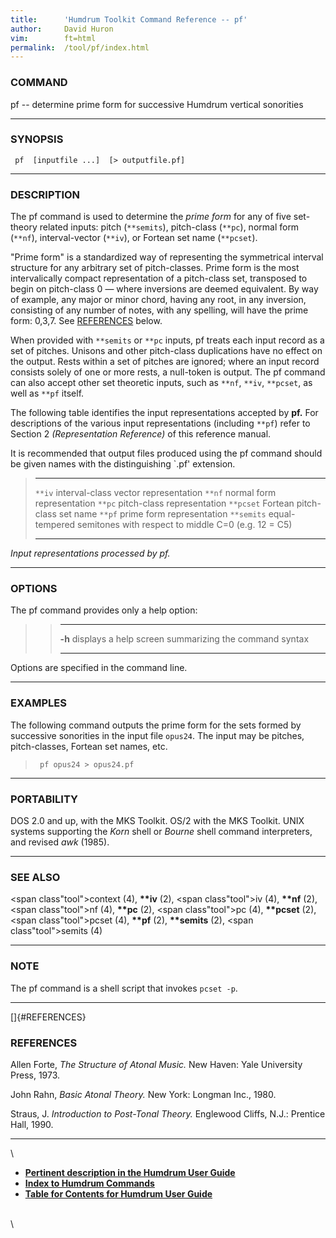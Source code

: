 ```yaml
---
title:		'Humdrum Toolkit Command Reference -- pf'
author:		David Huron
vim:		ft=html
permalink:	/tool/pf/index.html
---
```



### COMMAND

<span class="tool">pf</span> -- determine prime form for successive Humdrum vertical
sonorities

------------------------------------------------------------------------

### SYNOPSIS

` pf  [inputfile ...]  [> outputfile.pf]`

------------------------------------------------------------------------

### DESCRIPTION

The <span class="tool">pf</span> command is used to determine the *prime form* for any of five
set-theory related inputs: pitch (`**semits`), pitch-class (`**pc`),
normal form (`**nf`), interval-vector (`**iv`), or Fortean set name
(`**pcset`).

\"Prime form\" is a standardized way of representing the symmetrical
interval structure for any arbitrary set of pitch-classes. Prime form is
the most intervalically compact representation of a pitch-class set,
transposed to begin on pitch-class 0 &mdash; where inversions are deemed
equivalent. By way of example, any major or minor chord, having any
root, in any inversion, consisting of any number of notes, with any
spelling, will have the prime form: 0,3,7. See [REFERENCES](#REFERENCES)
below.

When provided with `**semits` or `**pc` inputs, <span class="tool">pf</span> treats each input
record as a set of pitches. Unisons and other pitch-class duplications
have no effect on the output. Rests within a set of pitches are ignored;
where an input record consists solely of one or more rests, a null-token
is output. The <span class="tool">pf</span> command can also accept other set theoretic
inputs, such as `**nf`, `**iv`, `**pcset`, as well as `**pf` itself.

The following table identifies the input representations accepted by
**pf.** For descriptions of the various input representations (including
`**pf`) refer to Section 2 *(Representation Reference)* of this
reference manual.

It is recommended that output files produced using the <span class="tool">pf</span> command
should be given names with the distinguishing \`.pf\' extension.

>   ------------ --------------------------------------------------------------------
>   `**iv`       interval-class vector representation
>   `**nf`       normal form representation
>   `**pc`       pitch-class representation
>   `**pcset`    Fortean pitch-class set name
>   `**pf`       prime form representation
>   `**semits`   equal-tempered semitones with respect to middle C=0 (e.g. 12 = C5)
>   ------------ --------------------------------------------------------------------
>
*Input representations processed by <span class="tool">pf</span>.*

------------------------------------------------------------------------

### OPTIONS

The <span class="tool">pf</span> command provides only a help option:

> >   -------- -------------------------------------------------------
> >   **-h**   displays a help screen summarizing the command syntax
> >   -------- -------------------------------------------------------
> >
Options are specified in the command line.

------------------------------------------------------------------------

### EXAMPLES

The following command outputs the prime form for the sets formed by
successive sonorities in the input file `opus24`. The input may be
pitches, pitch-classes, Fortean set names, etc.

> ` pf opus24 > opus24.pf`

------------------------------------------------------------------------

### PORTABILITY

DOS 2.0 and up, with the MKS Toolkit. OS/2 with the MKS Toolkit. UNIX
systems supporting the *Korn* shell or *Bourne* shell command
interpreters, and revised *awk* (1985).

------------------------------------------------------------------------

### SEE ALSO

<span class"tool">context</span> (4), **\*\*iv** (2), <span class"tool">iv</span> (4),
**\*\*nf** (2), <span class"tool">nf</span> (4), **\*\*pc** (2), <span class"tool">pc</span>
(4), **\*\*pcset** (2), <span class"tool">pcset</span> (4), **\*\*pf** (2),
**\*\*semits** (2), <span class"tool">semits</span> (4)

------------------------------------------------------------------------

### NOTE

The <span class="tool">pf</span> command is a shell script that invokes `pcset -p`.

------------------------------------------------------------------------

[]{#REFERENCES}

### REFERENCES

Allen Forte, *The Structure of Atonal Music.* New Haven: Yale University
Press, 1973.

John Rahn, *Basic Atonal Theory.* New York: Longman Inc., 1980.

Straus, J. *Introduction to Post-Tonal Theory.* Englewood Cliffs, N.J.:
Prentice Hall, 1990.

------------------------------------------------------------------------

\

-   [**Pertinent description in the Humdrum User
    Guide**](../guide34.html#Prime_Form)
-   [**Index to Humdrum Commands**](../commands.toc.html)
-   [**Table for Contents for Humdrum User Guide**](../guide.toc.html)

\
\

